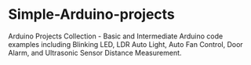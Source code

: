 # Simple-Arduino-projects
Arduino Projects Collection - Basic and Intermediate Arduino code examples including Blinking LED, LDR Auto Light, Auto Fan Control, Door Alarm, and Ultrasonic Sensor Distance Measurement.
